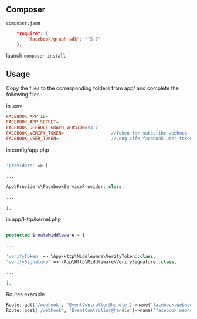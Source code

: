 ## Composer

`composer.json`

```json
    "require": {
        "facebook/graph-sdk": "^5.7"
    },
```

launch `composer install` 

## Usage

Copy the files to the corresponding folders from app/ and complete the following files :

in .env

```ini
FACEBOOK_APP_ID=
FACEBOOK_APP_SECRET=
FACEBOOK_DEFAULT_GRAPH_VERSION=v3.2
FACEBOOK_VERIFY_TOKEN=                  //Token for subscribe webhook
FACEBOOK_USER_TOKEN=                    //Long Life facebook user token
```

in config/app.php

```php

'providers' => [

...

App\Providers\FacebookServiceProvider::class,

...

],

```

in app/Http/kernel.php


```php

protected $routeMiddleware = [

...

'verifyToken' => \App\Http\Middleware\VerifyToken::class,
'verifySignature' => \App\Http\Middleware\VerifySignature::class,

...

],

```

Routes example

```php
Route::get('/webhook', 'EventController@handle')->name('facebook.webhook.verify')->middleware('verifyToken');
Route::post('/webhook', 'EventController@handle')->name('facebook.webhook.handle')->middleware('verifySignature');
```